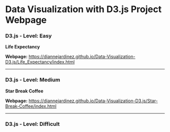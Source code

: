 # Data Visualization with D3.js Project Webpage


### D3.js - Level: Easy
**Life Expectancy**

**Webpage:** 
https://diannejardinez.github.io/Data-Visualization-D3.js/Life_Expectancy/index.html

---

### D3.js - Level: Medium
**Star Break Coffee**

**Webpage:** 
https://diannejardinez.github.io/Data-Visualization-D3.js/Star-Break-Coffee/index.html

---

### D3.js - Level: Difficult
